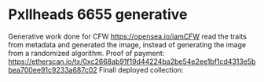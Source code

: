 # Pxllheads 6655 generative
Generative work done for CFW https://opensea.io/iamCFW
read the traits from metadata and generated the image, instead of generating the image from a randomized algorithm.
Proof of payment: https://etherscan.io/tx/0xc2668ab91f19d44224ba2be54e2ee1bf1cd4313e5bbea700ee91c9233a687c02
Finall deployed collection:  